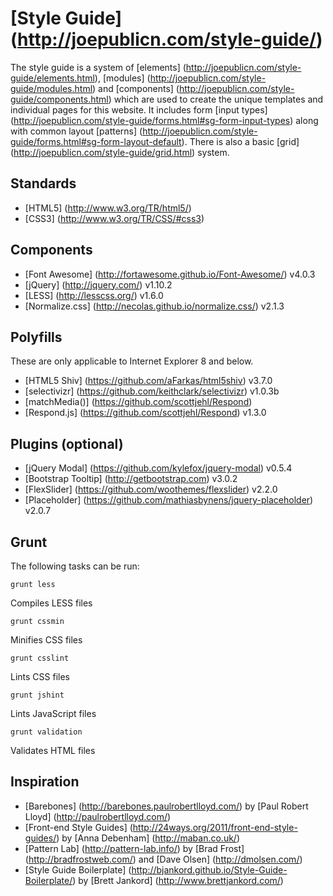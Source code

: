 # [Style Guide] (http://joepublicn.com/style-guide/)

The style guide is a system of [elements] (http://joepublicn.com/style-guide/elements.html), [modules] (http://joepublicn.com/style-guide/modules.html) and [components] (http://joepublicn.com/style-guide/components.html) which are used to create the unique templates and individual pages for this website. It includes form [input types] (http://joepublicn.com/style-guide/forms.html#sg-form-input-types) along with common layout [patterns] (http://joepublicn.com/style-guide/forms.html#sg-form-layout-default). There is also a basic [grid] (http://joepublicn.com/style-guide/grid.html) system.

## Standards

* [HTML5] (http://www.w3.org/TR/html5/)
* [CSS3] (http://www.w3.org/TR/CSS/#css3)

## Components

* [Font Awesome] (http://fortawesome.github.io/Font-Awesome/) v4.0.3
* [jQuery] (http://jquery.com/) v1.10.2
* [LESS] (http://lesscss.org/) v1.6.0
* [Normalize.css] (http://necolas.github.io/normalize.css/) v2.1.3

## Polyfills

These are only applicable to Internet Explorer 8 and below.

* [HTML5 Shiv] (https://github.com/aFarkas/html5shiv) v3.7.0
* [selectivizr] (https://github.com/keithclark/selectivizr) v1.0.3b
* [matchMedia()] (https://github.com/scottjehl/Respond)
* [Respond.js] (https://github.com/scottjehl/Respond) v1.3.0

## Plugins (optional)

* [jQuery Modal] (https://github.com/kylefox/jquery-modal) v0.5.4
* [Bootstrap Tooltip] (http://getbootstrap.com) v3.0.2
* [FlexSlider] (https://github.com/woothemes/flexslider) v2.2.0
* [Placeholder] (https://github.com/mathiasbynens/jquery-placeholder) v2.0.7

## Grunt

The following tasks can be run:

```grunt less```

Compiles LESS files

```grunt cssmin```

Minifies CSS files

```grunt csslint```

Lints CSS files

```grunt jshint```

Lints JavaScript files

```grunt validation```

Validates HTML files

## Inspiration

* [Barebones] (http://barebones.paulrobertlloyd.com/) by [Paul Robert Lloyd] (http://paulrobertlloyd.com/)
* [Front-end Style Guides] (http://24ways.org/2011/front-end-style-guides/) by [Anna Debenham] (http://maban.co.uk/)
* [Pattern Lab] (http://pattern-lab.info/) by [Brad Frost] (http://bradfrostweb.com/) and [Dave Olsen] (http://dmolsen.com/)
* [Style Guide Boilerplate] (http://bjankord.github.io/Style-Guide-Boilerplate/) by [Brett Jankord] (http://www.brettjankord.com/)
